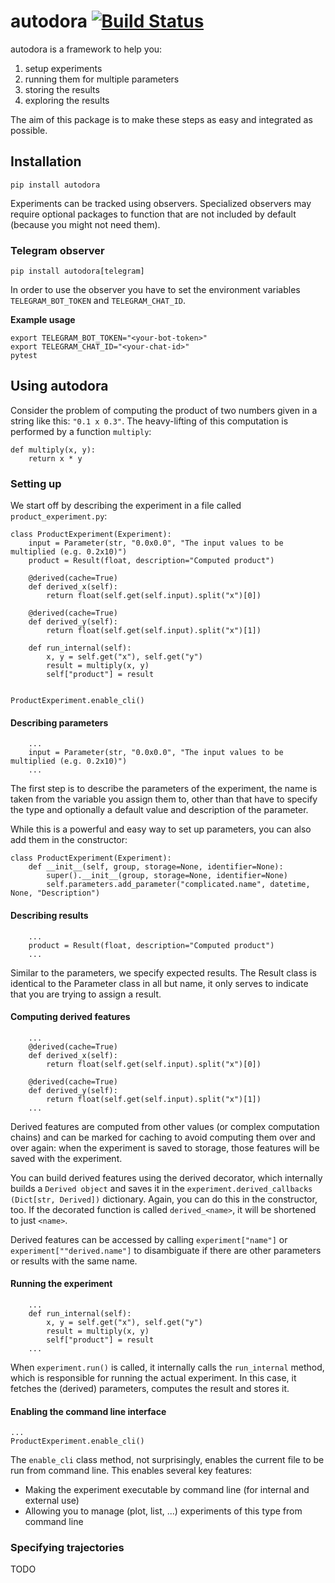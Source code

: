 # autodora [![Build Status](https://travis-ci.org/samuelkolb/autodora.svg?branch=master)](https://travis-ci.org/samuelkolb/autodora)
autodora is a framework to help you:
1. setup experiments
2. running them for multiple parameters
3. storing the results
4. exploring the results

The aim of this package is to make these steps as easy and integrated as possible.

## Installation

    pip install autodora
    
Experiments can be tracked using observers. Specialized observers may require optional packages to function that are
not included by default (because you might not need them).

### Telegram observer

    pip install autodora[telegram]
    
In order to use the observer you have to set the environment variables `TELEGRAM_BOT_TOKEN` and `TELEGRAM_CHAT_ID`.

**Example usage**

    export TELEGRAM_BOT_TOKEN="<your-bot-token>"
    export TELEGRAM_CHAT_ID="<your-chat-id>"
    pytest


## Using autodora
Consider the problem of computing the product of two numbers given in a string like this: `"0.1 x 0.3"`.
The heavy-lifting of this computation is performed by a function `multiply`:

    def multiply(x, y):
        return x * y
        
### Setting up
We start off by describing the experiment in a file called `product_experiment.py`:

    class ProductExperiment(Experiment):
        input = Parameter(str, "0.0x0.0", "The input values to be multiplied (e.g. 0.2x10)")
        product = Result(float, description="Computed product")
    
        @derived(cache=True)
        def derived_x(self):
            return float(self.get(self.input).split("x")[0])
    
        @derived(cache=True)
        def derived_y(self):
            return float(self.get(self.input).split("x")[1])
    
        def run_internal(self):
            x, y = self.get("x"), self.get("y")
            result = multiply(x, y)
            self["product"] = result
    
    
    ProductExperiment.enable_cli()



#### Describing parameters

        ...
        input = Parameter(str, "0.0x0.0", "The input values to be multiplied (e.g. 0.2x10)")
        ...

The first step is to describe the parameters of the experiment, the name is taken from the variable you assign them to,
other than that have to specify the type and optionally a default value and description of the parameter.

While this is a powerful and easy way to set up parameters, you can also add them in the constructor:

    class ProductExperiment(Experiment):
        def __init__(self, group, storage=None, identifier=None):
            super().__init__(group, storage=None, identifier=None)
            self.parameters.add_parameter("complicated.name", datetime, None, "Description")


#### Describing results

        ...
        product = Result(float, description="Computed product")
        ...

Similar to the parameters, we specify expected results. The Result class is identical to the Parameter class in all but
name, it only serves to indicate that you are trying to assign a result.


#### Computing derived features

        ...
        @derived(cache=True)
        def derived_x(self):
            return float(self.get(self.input).split("x")[0])
    
        @derived(cache=True)
        def derived_y(self):
            return float(self.get(self.input).split("x")[1])
        ...
   
Derived features are computed from other values (or complex computation chains) and can be marked for caching to avoid
computing them over and over again: when the experiment is saved to storage, those features will be saved with the
experiment.

You can build derived features using the derived decorator, which internally builds a `Derived object` and saves it in
the `experiment.derived_callbacks (Dict[str, Derived])` dictionary. Again, you can do this in the constructor, too.
If the decorated function is called `derived_<name>`, it will be shortened to just `<name>`.

Derived features can be accessed by calling `experiment["name"]` or `experiment[""derived.name"]` to disambiguate
if there are other parameters or results with the same name.


#### Running the experiment

        ...
        def run_internal(self):
            x, y = self.get("x"), self.get("y")
            result = multiply(x, y)
            self["product"] = result
        ...

When `experiment.run()` is called, it internally calls the `run_internal` method, which is responsible for running the
actual experiment. In this case, it fetches the (derived) parameters, computes the result and stores it.


#### Enabling the command line interface

    ...
    ProductExperiment.enable_cli()
    
The `enable_cli` class method, not surprisingly, enables the current file to be run from command line.
This enables several key features:
- Making the experiment executable by command line (for internal and external use)
- Allowing you to manage (plot, list, ...) experiments of this type from command line

### Specifying trajectories

TODO
